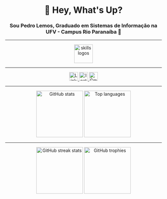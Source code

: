 <h1 align="center">👋 Hey, What's Up?</h1>

<h3 align="center">Sou Pedro Lemos, Graduado em Sistemas de Informação na UFV - Campus Rio Paranaíba 🚀</h3>

---

<div align="center">
  <img src="https://skillicons.dev/icons?i=c,cs,py,ts,js,html,css,tailwind,nextjs,go,rust,postgres,streamlit,unity,aws,git,vscode,figma,linux,docker" height="60" alt="skills logos" />
</div>


---

<div align="center">
  <a href="https://www.linkedin.com/in/pedro-lemos-580515299/" target="_blank">
    <img src="https://img.shields.io/static/v1?message=LinkedIn&logo=linkedin&label=&color=0077B5&logoColor=white&style=for-the-badge" height="28" alt="LinkedIn" />
  </a>
  <a href="https://www.instagram.com/pedrolemosm/" target="_blank">
    <img src="https://img.shields.io/static/v1?message=Instagram&logo=instagram&label=&color=E4405F&logoColor=white&style=for-the-badge" height="28" alt="Instagram" />
  </a>
  <a href="mailto:pedro.lemosmariano@gmail.com" target="_blank">
    <img src="https://img.shields.io/static/v1?message=Gmail&logo=gmail&label=&color=D14836&logoColor=white&style=for-the-badge" height="28" alt="Gmail" />
  </a>
</div>

---

<div align="center">
  <img src="https://github-readme-stats.vercel.app/api?username=PedroLemosMariano&show_icons=true&theme=dracula&locale=pt-br" height="150" alt="GitHub stats" />
  <img src="https://github-readme-stats.vercel.app/api/top-langs/?username=PedroLemosMariano&layout=compact&theme=dracula&locale=pt-br" height="150" alt="Top languages" />
</div>

---

<div align="center">
  <img src="https://github-readme-streak-stats.herokuapp.com/?user=PedroLemosMariano&theme=dracula&locale=pt-br" height="150" alt="GitHub streak stats" />
  <img src="https://github-profile-trophy.vercel.app/?username=PedroLemosMariano&theme=dracula&no-bg=true&margin-w=10&margin-h=10" height="150" alt="GitHub trophies" />
</div>
